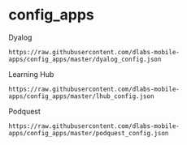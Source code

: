 # config_apps

Dyalog 

```
https://raw.githubusercontent.com/dlabs-mobile-apps/config_apps/master/dyalog_config.json
```


Learning Hub

```
https://raw.githubusercontent.com/dlabs-mobile-apps/config_apps/master/lhub_config.json
```


Podquest

```
https://raw.githubusercontent.com/dlabs-mobile-apps/config_apps/master/podquest_config.json
```
